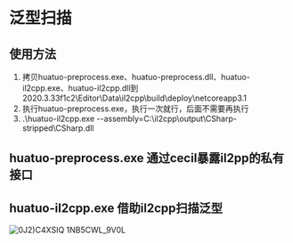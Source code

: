 # 泛型扫描
## 使用方法
1. 拷贝huatuo-preprocess.exe、huatuo-preprocess.dll、huatuo-il2cpp.exe、huatuo-il2cpp.dll到2020.3.33f1c2\Editor\Data\il2cpp\build\deploy\netcoreapp3.1
2. 执行huatuo-preprocess.exe，执行一次就行，后面不需要再执行
3. .\huatuo-il2cpp.exe --assembly=C:\il2cpp\output\CSharp-stripped\CSharp.dll
## huatuo-preprocess.exe 通过cecil暴露il2pp的私有接口
## huatuo-il2cpp.exe 借助il2cpp扫描泛型

![0J2)C4XSIQ 1NB5CWL_9V0L](https://user-images.githubusercontent.com/49626119/167367935-1c98f649-3b33-4b09-98ca-424e4396362d.png)
